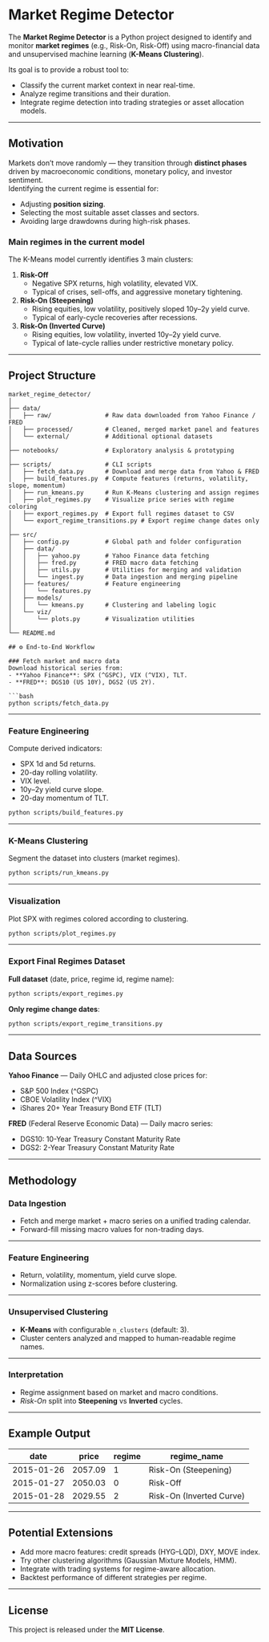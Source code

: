 #  Market Regime Detector

The **Market Regime Detector** is a Python project designed to identify and monitor **market regimes** (e.g., Risk-On, Risk-Off) using macro-financial data and unsupervised machine learning (**K-Means Clustering**).

Its goal is to provide a robust tool to:
- Classify the current market context in near real-time.
- Analyze regime transitions and their duration.
- Integrate regime detection into trading strategies or asset allocation models.

---

##  Motivation

Markets don’t move randomly — they transition through **distinct phases** driven by macroeconomic conditions, monetary policy, and investor sentiment.  
Identifying the current regime is essential for:
- Adjusting **position sizing**.
- Selecting the most suitable asset classes and sectors.
- Avoiding large drawdowns during high-risk phases.

### Main regimes in the current model
The K-Means model currently identifies 3 main clusters:
1. **Risk-Off**  
   - Negative SPX returns, high volatility, elevated VIX.
   - Typical of crises, sell-offs, and aggressive monetary tightening.
2. **Risk-On (Steepening)**  
   - Rising equities, low volatility, positively sloped 10y–2y yield curve.
   - Typical of early-cycle recoveries after recessions.
3. **Risk-On (Inverted Curve)**  
   - Rising equities, low volatility, inverted 10y–2y yield curve.
   - Typical of late-cycle rallies under restrictive monetary policy.

---

##  Project Structure

```plaintext
market_regime_detector/
│
├── data/
│   ├── raw/               # Raw data downloaded from Yahoo Finance / FRED
│   ├── processed/         # Cleaned, merged market panel and features
│   └── external/          # Additional optional datasets
│
├── notebooks/             # Exploratory analysis & prototyping
│
├── scripts/               # CLI scripts
│   ├── fetch_data.py      # Download and merge data from Yahoo & FRED
│   ├── build_features.py  # Compute features (returns, volatility, slope, momentum)
│   ├── run_kmeans.py      # Run K-Means clustering and assign regimes
│   ├── plot_regimes.py    # Visualize price series with regime coloring
│   ├── export_regimes.py  # Export full regimes dataset to CSV
│   └── export_regime_transitions.py # Export regime change dates only
│
├── src/
│   ├── config.py          # Global path and folder configuration
│   ├── data/
│   │   ├── yahoo.py       # Yahoo Finance data fetching
│   │   ├── fred.py        # FRED macro data fetching
│   │   ├── utils.py       # Utilities for merging and validation
│   │   └── ingest.py      # Data ingestion and merging pipeline
│   ├── features/          # Feature engineering
│   │   └── features.py
│   ├── models/
│   │   └── kmeans.py      # Clustering and labeling logic
│   └── viz/
│       └── plots.py       # Visualization utilities
│
└── README.md

## ⚙️ End-to-End Workflow

### Fetch market and macro data  
Download historical series from:  
- **Yahoo Finance**: SPX (^GSPC), VIX (^VIX), TLT.  
- **FRED**: DGS10 (US 10Y), DGS2 (US 2Y).  

```bash
python scripts/fetch_data.py
```

---

### Feature Engineering  
Compute derived indicators:  
- SPX 1d and 5d returns.  
- 20-day rolling volatility.  
- VIX level.  
- 10y–2y yield curve slope.  
- 20-day momentum of TLT.  

```bash
python scripts/build_features.py
```

---

### K-Means Clustering  
Segment the dataset into clusters (market regimes).  

```bash
python scripts/run_kmeans.py
```

---

### Visualization  
Plot SPX with regimes colored according to clustering.  

```bash
python scripts/plot_regimes.py
```

---

### Export Final Regimes Dataset  

**Full dataset** (date, price, regime id, regime name):  
```bash
python scripts/export_regimes.py
```

**Only regime change dates**:  
```bash
python scripts/export_regime_transitions.py
```

---

##  Data Sources

**Yahoo Finance** — Daily OHLC and adjusted close prices for:  
- S&P 500 Index (^GSPC)  
- CBOE Volatility Index (^VIX)  
- iShares 20+ Year Treasury Bond ETF (TLT)  

**FRED** (Federal Reserve Economic Data) — Daily macro series:  
- DGS10: 10-Year Treasury Constant Maturity Rate  
- DGS2: 2-Year Treasury Constant Maturity Rate  

---

##  Methodology

### Data Ingestion
- Fetch and merge market + macro series on a unified trading calendar.  
- Forward-fill missing macro values for non-trading days.  

---

### Feature Engineering
- Return, volatility, momentum, yield curve slope.  
- Normalization using z-scores before clustering.  

---

### Unsupervised Clustering
- **K-Means** with configurable `n_clusters` (default: 3).  
- Cluster centers analyzed and mapped to human-readable regime names.  

---

### Interpretation
- Regime assignment based on market and macro conditions.  
- *Risk-On* split into **Steepening** vs **Inverted** cycles.  

---

##  Example Output
| date       | price   | regime | regime_name               |
|------------|---------|--------|---------------------------|
| 2015-01-26 | 2057.09 | 1      | Risk-On (Steepening)       |
| 2015-01-27 | 2050.03 | 0      | Risk-Off                   |
| 2015-01-28 | 2029.55 | 2      | Risk-On (Inverted Curve)   |

---

##  Potential Extensions
- Add more macro features: credit spreads (HYG–LQD), DXY, MOVE index.  
- Try other clustering algorithms (Gaussian Mixture Models, HMM).  
- Integrate with trading systems for regime-aware allocation.  
- Backtest performance of different strategies per regime.  

---

##  License
This project is released under the **MIT License**.


